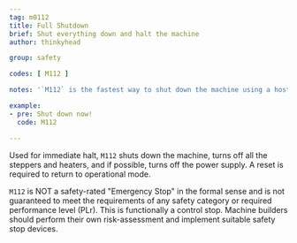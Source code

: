 ```yaml
---
tag: m0112
title: Full Shutdown
brief: Shut everything down and halt the machine
author: thinkyhead

group: safety

codes: [ M112 ]

notes: '`M112` is the fastest way to shut down the machine using a host, but it may need to wait for a space to open up in the command queue. Enable `EMERGENCY_PARSER` for an instantaneous `M112` command.'

example:
- pre: Shut down now!
  code: M112

---
```


Used for immediate halt, `M112` shuts down the machine, turns off all the steppers and heaters, and if possible, turns off the power supply. A reset is required to return to operational mode.

`M112` is NOT a safety-rated "Emergency Stop" in the formal sense and is not guaranteed to meet the requirements of any safety category or required performance level (PLr). This is functionally a control stop. Machine builders should perform their own risk-assessment and implement suitable safety stop devices.
